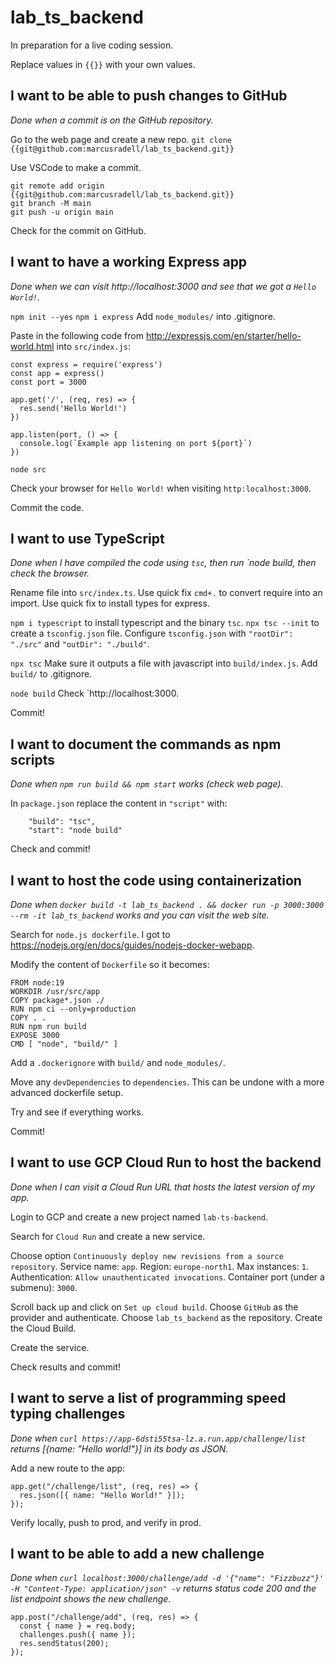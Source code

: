 # lab_ts_backend

In preparation for a live coding session.

Replace values in `{{}}` with your own values.

## I want to be able to push changes to GitHub

_Done when a commit is on the GitHub repository._

Go to the web page and create a new repo.
`git clone {{git@github.com:marcusradell/lab_ts_backend.git}}`

Use VSCode to make a commit.

```
git remote add origin {{git@github.com:marcusradell/lab_ts_backend.git}}
git branch -M main
git push -u origin main
```

Check for the commit on GitHub.

## I want to have a working Express app

_Done when we can visit http://localhost:3000 and see that we got a `Hello World!`._

`npm init --yes`
`npm i express`
Add `node_modules/` into .gitignore.

Paste in the following code from http://expressjs.com/en/starter/hello-world.html into `src/index.js`:

```
const express = require('express')
const app = express()
const port = 3000

app.get('/', (req, res) => {
  res.send('Hello World!')
})

app.listen(port, () => {
  console.log(`Example app listening on port ${port}`)
})
```

`node src`

Check your browser for `Hello World!` when visiting `http:localhost:3000`.

Commit the code.

## I want to use TypeScript

_Done when I have compiled the code using `tsc`, then run `node build, then check the browser._

Rename file into `src/index.ts`.
Use quick fix `cmd+.` to convert require into an import.
Use quick fix to install types for express.

`npm i typescript` to install typescript and the binary `tsc`.
`npx tsc --init` to create a `tsconfig.json` file.
Configure `tsconfig.json` with `"rootDir": "./src"` and `"outDir": "./build"`.

`npx tsc`
Make sure it outputs a file with javascript into `build/index.js`.
Add `build/` to .gitignore.

`node build`
Check `http://localhost:3000.

Commit!

## I want to document the commands as npm scripts

_Done when `npm run build && npm start` works (check web page)._

In `package.json` replace the content in `"script"` with:

```
    "build": "tsc",
    "start": "node build"
```

Check and commit!

## I want to host the code using containerization

_Done when `docker build -t lab_ts_backend . && docker run -p 3000:3000 --rm -it lab_ts_backend` works and you can visit the web site._

Search for `node.js dockerfile`. I got to https://nodejs.org/en/docs/guides/nodejs-docker-webapp.

Modify the content of `Dockerfile` so it becomes:

```
FROM node:19
WORKDIR /usr/src/app
COPY package*.json ./
RUN npm ci --only=production
COPY . .
RUN npm run build
EXPOSE 3000
CMD [ "node", "build/" ]
```

Add a `.dockerignore` with `build/` and `node_modules/`.

Move any `devDependencies` to `dependencies`. This can be undone with a more advanced dockerfile setup.

Try and see if everything works.

Commit!

## I want to use GCP Cloud Run to host the backend

_Done when I can visit a Cloud Run URL that hosts the latest version of my app._

Login to GCP and create a new project named `lab-ts-backend`.

Search for `Cloud Run` and create a new service.

Choose option `Continuously deploy new revisions from a source repository`.
Service name: `app`.
Region: `europe-north1`.
Max instances: `1`.
Authentication: `Allow unauthenticated invocations`.
Container port (under a submenu): `3000`.

Scroll back up and click on `Set up cloud build`.
Choose `GitHub` as the provider and authenticate.
Choose `lab_ts_backend` as the repository.
Create the Cloud Build.

Create the service.

Check results and commit!

## I want to serve a list of programming speed typing challenges

_Done when `curl https://app-6dsti55tsa-lz.a.run.app/challenge/list` returns [{name: "Hello world!"}] in its body as JSON._

Add a new route to the app:

```
app.get("/challenge/list", (req, res) => {
  res.json([{ name: "Hello World!" }]);
});
```

Verify locally, push to prod, and verify in prod.

## I want to be able to add a new challenge

_Done when `curl localhost:3000/challenge/add -d '{"name": "Fizzbuzz"}' -H "Content-Type: application/json" -v` returns status code 200 and the list endpoint shows the new challenge._

```
app.post("/challenge/add", (req, res) => {
  const { name } = req.body;
  challenges.push({ name });
  res.sendStatus(200);
});
```
